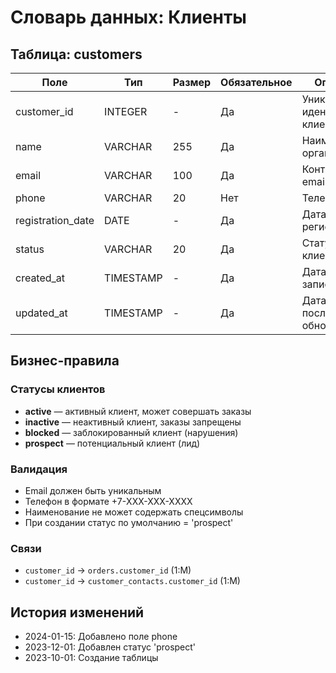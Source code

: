 # Словарь данных: Клиенты

## Таблица: customers

| Поле | Тип | Размер | Обязательное | Описание | Пример | Источник |
|------|-----|--------|--------------|----------|--------|----------|
| customer_id | INTEGER | - | Да | Уникальный идентификатор клиента | 1001 | Автогенерация |
| name | VARCHAR | 255 | Да | Наименование организации | ООО "Альфа" | Ручной ввод |
| email | VARCHAR | 100 | Да | Контактный email | alpha@example.com | Ручной ввод |
| phone | VARCHAR | 20 | Нет | Телефон | +7-495-123-4567 | Ручной ввод |
| registration_date | DATE | - | Да | Дата регистрации | 2023-01-15 | Автоматически |
| status | VARCHAR | 20 | Да | Статус клиента | active, inactive | Бизнес-процесс |
| created_at | TIMESTAMP | - | Да | Дата создания записи | 2023-01-15 10:30:00 | Система |
| updated_at | TIMESTAMP | - | Да | Дата последнего обновления | 2023-01-15 10:30:00 | Система |

## Бизнес-правила

### Статусы клиентов
- **active** — активный клиент, может совершать заказы
- **inactive** — неактивный клиент, заказы запрещены
- **blocked** — заблокированный клиент (нарушения)
- **prospect** — потенциальный клиент (лид)

### Валидация
- Email должен быть уникальным
- Телефон в формате +7-XXX-XXX-XXXX
- Наименование не может содержать спецсимволы
- При создании статус по умолчанию = 'prospect'

### Связи
- `customer_id` → `orders.customer_id` (1:M)
- `customer_id` → `customer_contacts.customer_id` (1:M)

## История изменений
- 2024-01-15: Добавлено поле phone
- 2023-12-01: Добавлен статус 'prospect'
- 2023-10-01: Создание таблицы
